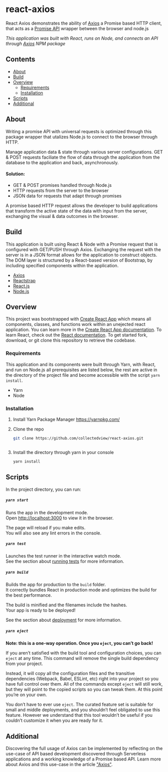 

# react-axios
React Axios demonstrates the ability of [Axios](https://github.com/axios/axios) a Promise based HTTP client, that acts as a [Promise API](https://developer.mozilla.org/en-US/docs/Web/JavaScript/Reference/Global_Objects/Promise) wrapper between the browser and node.js

*This application was built with React, runs on Node, and connects an API through [Axios](https://www.npmjs.com/package/axios) NPM package*

## Contents
* [About](#about)
* [Build](#build)
* [Overview](#overview)
  * [Requirements](#requirements)
  * [Installation](#installation)
* [Scripts](#scripts)
* [Additional](#additional)

## About
Writing a promise API with universal requests is optimized through this package wrapper that utalizes Node.js to connect to the browser through HTTP. 

Manage application data & state through various server configurations. GET & POST requests faciliate the flow of data through the application from the database to the application and back, asynchronously. 

#### Solution:
* GET & POST promises handled through Node.js
* HTTP requests from the server to the browser
* JSON data for requests that adapt through promises

A promise based HTTP request allows the developer to build applications that transform the active state of the data with input from the server, exchanging the visual & data outcomes in the browser.

## Build
This application is built using React & Node with a Promise request that is configured with GET/PUSH through Axios. Exchanging the request with the server is in a JSON format allows for the application to construct objects. The DOM layer is structured by a React-based version of Bootstrap, by including specified components within the application.
* [Axios](https://www.npmjs.com/package/axios)
* [Reactstrap](https://www.npmjs.com/package/reactstrap)
* [React.js](https://reactjs.org/)
* [Node.js](https://nodejs.org/)

## Overview

This project was bootstrapped with [Create React App](https://github.com/facebook/create-react-app) which means all components, classes, and functions work within an unejected react application. You can learn more in the [Create React App documentation](https://facebook.github.io/create-react-app/docs/getting-started). To learn React, check out the [React documentation](https://reactjs.org/). To get started fork, download, or git clone this repository to retrieve the codebase.

### Requirements

This application and its components were built through Yarn, with React, and run on Node.js all prerequisites are listed below, the rest are active in the directory of the project file and become accessible with the script `yarn install`.
* Yarn
* Node


### Installation

1. Install Yarn Package Manager
https://yarnpkg.com/

2. Clone the repo
    ```sh
    git clone https://github.com/collectedview/react-axios.git
    ```
    ```
3. Install the directory through yarn in your console
    ```sh
    yarn install
    ```

## Scripts

In the project directory, you can run:

##### `yarn start`

Runs the app in the development mode.<br />
Open [http://localhost:3000](http://localhost:3000) to view it in the browser.

The page will reload if you make edits.<br />
You will also see any lint errors in the console.

##### `yarn test`

Launches the test runner in the interactive watch mode.<br />
See the section about [running tests](https://facebook.github.io/create-react-app/docs/running-tests) for more information.

##### `yarn build`

Builds the app for production to the `build` folder.<br />
It correctly bundles React in production mode and optimizes the build for the best performance.

The build is minified and the filenames include the hashes.<br />
Your app is ready to be deployed!

See the section about [deployment](https://facebook.github.io/create-react-app/docs/deployment) for more information.

##### `yarn eject`

**Note: this is a one-way operation. Once you `eject`, you can’t go back!**

If you aren’t satisfied with the build tool and configuration choices, you can `eject` at any time. This command will remove the single build dependency from your project.

Instead, it will copy all the configuration files and the transitive dependencies (Webpack, Babel, ESLint, etc) right into your project so you have full control over them. All of the commands except `eject` will still work, but they will point to the copied scripts so you can tweak them. At this point you’re on your own.

You don’t have to ever use `eject`. The curated feature set is suitable for small and middle deployments, and you shouldn’t feel obligated to use this feature. However we understand that this tool wouldn’t be useful if you couldn’t customize it when you are ready for it.

## Additional
Discovering the full usage of Axios can be implemented by reflecting on the use-case of API based development discovered through Serverless applications and a working knowledge of a Promise based API. Learn more about Axios and this use-case in the article ["Axios"](https://medium.com/swlh/axios-246b916c3100).


